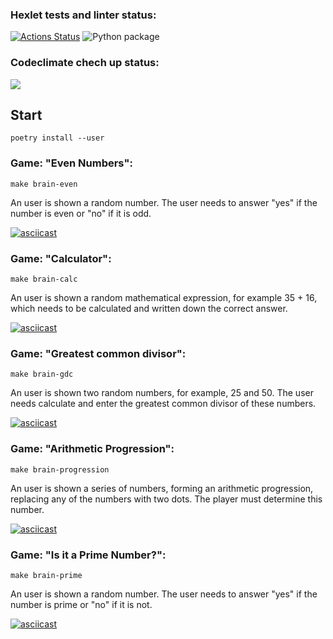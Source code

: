 ### Hexlet tests and linter status:
[![Actions Status](https://github.com/renata-nerenata/python-project-lvl1/workflows/hexlet-check/badge.svg)](https://github.com/renata-nerenata/python-project-lvl1/actions)
![Python package](https://github.com/renata-nerenata/python-project-lvl1/workflows/github-actions-demo/badge.svg)

### Codeclimate chech up status:
<a href="https://codeclimate.com/github/codeclimate/codeclimate/maintainability"><img src="https://api.codeclimate.com/v1/badges/a99a88d28ad37a79dbf6/maintainability" /></a>

## Start 
```console
poetry install --user
```
### Game: "Even Numbers":
```console
make brain-even
```
An user is shown a random number. The user needs to answer "yes" if the number is even or "no" if it is odd.

[![asciicast](https://asciinema.org/a/zr1NixlMn7VTSeelRCEMBykWr.svg)](https://asciinema.org/a/zr1NixlMn7VTSeelRCEMBykWr)

### Game: "Calculator":
```console
make brain-calc
```
An user is shown a random mathematical expression, for example 35 + 16, which needs to be calculated and written down the correct answer.

[![asciicast](https://asciinema.org/a/0ewxXcO8NbpgVddR7N0rijFvD.svg)](https://asciinema.org/a/0ewxXcO8NbpgVddR7N0rijFvD)

### Game: "Greatest common divisor": 
```console
make brain-gdc
```
An user is shown two random numbers, for example, 25 and 50. The user needs calculate and enter the greatest common divisor of these numbers.

[![asciicast](https://asciinema.org/a/x2SNCQzBoC1JvYyilT8wB7vP6.svg)](https://asciinema.org/a/x2SNCQzBoC1JvYyilT8wB7vP6)

### Game: "Arithmetic Progression":
```console
make brain-progression
```
An user is shown a series of numbers, forming an arithmetic progression, replacing any of the numbers with two dots. The player must determine this number.

[![asciicast](https://asciinema.org/a/5iKqqWDRr7IBDbwNGKexOFSZo.svg)](https://asciinema.org/a/5iKqqWDRr7IBDbwNGKexOFSZo)

### Game: "Is it a Prime Number?":
```console
make brain-prime
```
An user is shown a random number. The user needs to answer "yes" if the number is prime or "no" if it is not.

[![asciicast](https://asciinema.org/a/ryD8HlIEGJQu1JSgcRWCLYjVN.svg)](https://asciinema.org/a/ryD8HlIEGJQu1JSgcRWCLYjVN)
